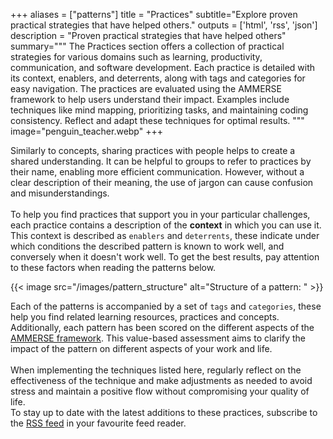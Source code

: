 +++
aliases = ["patterns"]
title = "Practices"
subtitle="Explore proven practical strategies that have helped others."
outputs = ['html', 'rss', 'json']
description = "Proven practical strategies that have helped others"
summary="""
The Practices section offers a collection of practical strategies for various domains such as learning, 
productivity, communication, and software development. Each practice is detailed with its context, enablers, and deterrents, 
along with tags and categories for easy navigation. The practices are evaluated using the AMMERSE framework to help users understand their impact. 
Examples include techniques like mind mapping, prioritizing tasks, and maintaining coding consistency. 
Reflect and adapt these techniques for optimal results.
"""
image="penguin_teacher.webp"
+++

Similarly to concepts, sharing practices with people helps to create a shared understanding. It can be helpful to groups to refer to practices by their name, enabling more efficient communication.
However, without a clear description of their meaning, the use of jargon can cause confusion and misunderstandings.
<br />
<br />
To help you find practices that support you in your particular challenges, each practice contains a description of the **context** in which you can
use it. This context is described as `enablers` and `deterrents`, these indicate under which conditions the described pattern is known to work 
well, and conversely when it doesn't work well. To get the best results, pay attention to these factors when reading the patterns below.  

{{< image src="/images/pattern_structure" alt="Structure of a pattern: " >}}

Each of the patterns is accompanied by a set of `tags` and `categories`, these help you find related learning resources, practices and concepts.
Additionally, each pattern has been scored on the different aspects of the [AMMERSE framework](https://www.ammerse.org/). This value-based 
assessment aims to clarify the impact of the pattern on different aspects of your work and life.  
<br />
When implementing the techniques listed here, regularly reflect on the effectiveness of the technique and make adjustments as needed to avoid 
stress and maintain a positive flow without compromising your quality of life.
<br />
To stay up to date with the latest additions to these practices, subscribe to the <a href="./index.xml" target="_blank">RSS feed</a> in your 
favourite feed reader.
